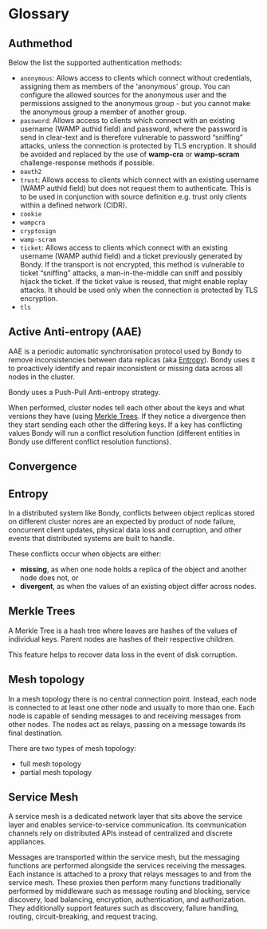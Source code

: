 <script setup>
import { computed } from 'vue'
import { useData } from 'vitepress'

const { theme , page} = useData()
</script>


# Glossary

<!-- {{page.headers.sort((a, b) => {
    if(a.text > b.text) {return 1;}
    if(a.text < b.text) {return -1;}
    return 0;
})}} -->

## Authmethod

Below the list the supported authentication methods:

- `anonymous`: Allows access to clients which connect without credentials, assigning them as members of the 'anonymous' group. You can configure the allowed sources for the anonymous user and the permissions assigned to the anonymous group - but you cannot make the anonymous group a member of another group.
- `password`: Allows access to clients which connect with an existing username (WAMP authid field) and password, where the password is send in clear-text and is therefore vulnerable to password “sniffing” attacks, unless the connection is protected by TLS encryption. It should be avoided and replaced by the use of **wamp-cra** or **wamp-scram** challenge-response methods if possible.
- `oauth2`
- `trust`: Allows access to clients which connect with an existing username (WAMP authid field) but does not request them to authenticate. This is to be used in conjunction with source definition e.g. trust only clients within a defined network (CIDR).
- `cookie`
- `wampcra`
- `cryptosign`
- `wamp-scram`
- `ticket`: Allows access to clients which connect with an existing username (WAMP authid field) and a ticket previously generated by Bondy. If the transport is not encrypted, this method is vulnerable to ticket “sniffing” attacks, a man-in-the-middle can sniff and possibly hijack the ticket. If the ticket value is reused, that might enable replay attacks. It should be used only when the connection is protected by TLS encryption.
- `tls`

## Active Anti-entropy (AAE)

AAE is a periodic automatic synchronisation protocol used by Bondy to remove inconsistencies between data replicas (aka [Entropy](#entropy)). Bondy uses it to proactively identify and repair inconsistent or missing data across all nodes in the cluster.

Bondy uses a Push-Pull Anti-entropy strategy.

When performed, cluster nodes tell each other about the keys and what versions they have (using [Merkle Trees](#merkle-trees). If they notice a divergence then they start sending each other the differing keys. If a key has conflicting values Bondy will run a conflict resolution function (different entities in Bondy use different conflict resolution functions).

## Convergence

## Entropy

In a distributed system like Bondy, conflicts between object replicas stored on different cluster nores are an expected by product of node failure, concurrent client updates, physical data loss and corruption, and other events that distributed systems are built to handle.

These conflicts occur when objects are either:

- **missing**, as when one node holds a replica of the object and another node does not, or
- **divergent**, as when the values of an existing object differ across nodes.

## Merkle Trees
A Merkle Tree is a hash tree where leaves are hashes of the values of individual keys. Parent nodes are hashes of their respective children.

This feature helps to recover data loss in the event of disk corruption.

## Mesh topology

In a mesh topology there is no central connection point. Instead, each node is connected to at least one other node and usually to more than one. Each node is capable of sending messages to and receiving messages from other nodes. The nodes act as relays, passing on a message towards its final destination.

There are two types of mesh topology:

* full mesh topology
* partial mesh topology


## Service Mesh
A service mesh is a dedicated network layer that sits above the service layer and enables service-to-service communication. Its communication channels rely on distributed APIs instead of centralized and discrete appliances.

Messages are transported within the service mesh, but the messaging functions are performed alongside the services receiving the messages. Each instance is attached to a proxy that relays messages to and from the service mesh. These proxies then perform many functions traditionally performed by middleware such as message routing and blocking, service discovery, load balancing, encryption, authentication, and authorization. They additionally support features such as discovery, failure handling, routing, circuit-breaking, and request tracing.
